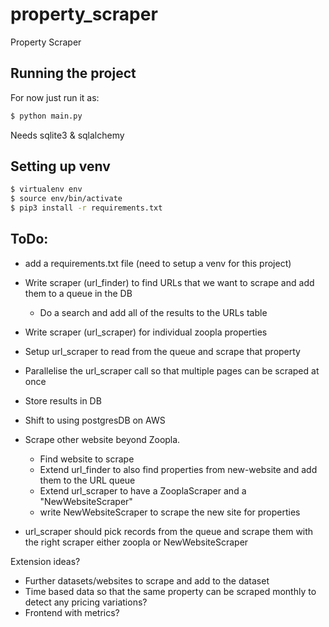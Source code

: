 # property_scraper
Property Scraper

## Running the project
For now just run it as:
```bash
$ python main.py
```
Needs sqlite3 & sqlalchemy


## Setting up venv
```bash
$ virtualenv env
$ source env/bin/activate
$ pip3 install -r requirements.txt
```
## ToDo:
- add a requirements.txt file (need to setup a venv for this project)

- Write scraper (url_finder) to find URLs that we want to scrape and add them to a queue in the DB
    - Do a search and add all of the results to the URLs table


- Write scraper (url_scraper) for individual zoopla properties 


- Setup url_scraper to read from the queue and scrape that property
- Parallelise the url_scraper call so that multiple pages can be scraped at once
- Store results in DB

- Shift to using postgresDB on AWS

- Scrape other website beyond Zoopla. 
    - Find website to scrape
    - Extend url_finder to also find properties from new-website and add them to the URL queue
    - Extend url_scraper to have a ZooplaScraper and a "NewWebsiteScraper" 
    - write NewWebsiteScraper to scrape the new site for properties

- url_scraper should pick records from the queue and scrape them with the right scraper either zoopla or NewWebsiteScraper

Extension ideas?
- Further datasets/websites to scrape and add to the dataset
- Time based data so that the same property can be scraped monthly to detect any pricing variations?
- Frontend with metrics?
